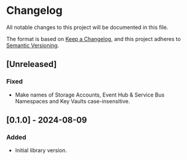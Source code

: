 # Changelog

All notable changes to this project will be documented in this file.

The format is based on [Keep a Changelog](https://keepachangelog.com/en/1.0.0/),
and this project adheres to [Semantic Versioning](https://semver.org/spec/v2.0.0.html).

## [Unreleased]

### Fixed

* Make names of Storage Accounts, Event Hub & Service Bus Namespaces and Key Vaults case-insensitive.

## [0.1.0] - 2024-08-09

### Added

* Initial library version.
